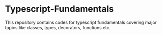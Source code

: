 # Typescript-Fundamentals
This repository contains codes for typescript fundamentals covering major topics like classes, types, decorators, functions etc.
